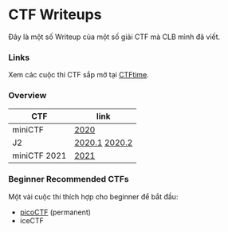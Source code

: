 # CTF Writeups


Đây là một số Writeup của một số giải CTF mà CLB mình đã viết.

### Links
Xem các cuộc thi CTF sắp mở tại [CTFtime](https://ctftime.org/).


### Overview

| CTF | link
| ------ | ------ |
| miniCTF | [2020](miniCTF2020/readme.md) |
| J2 | [2020.1](../../../J2TEAMCTF-Writeups/blob/main/part1.md) [2020.2](../../../J2TEAMCTF-Writeups/blob/main/part2.md) |
| miniCTF 2021| [2021](/miniCTF2021/readme.md)|

### Beginner Recommended CTFs
Một vài cuộc thi thích hợp cho beginner để bắt đầu: 
- [picoCTF](https://picoctf.org/) (permanent)
- iceCTF

